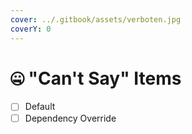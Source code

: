 ```yaml
---
cover: ../.gitbook/assets/verboten.jpg
coverY: 0
---
```


# 🤐 "Can't Say" Items

* [ ] Default
* [ ] Dependency Override
